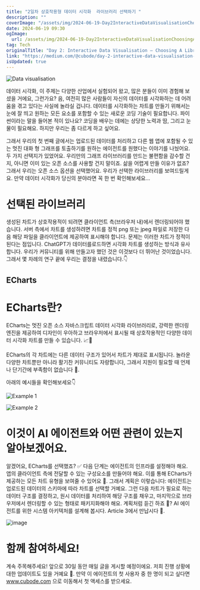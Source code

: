 ```yaml
---
title: "2일차 상호작용형 데이터 시각화  라이브러리 선택하기 "
description: ""
coverImage: "/assets/img/2024-06-19-Day2InteractiveDataVisualisationChoosingALibrary_0.png"
date: 2024-06-19 09:30
ogImage:
  url: /assets/img/2024-06-19-Day2InteractiveDataVisualisationChoosingALibrary_0.png
tag: Tech
originalTitle: "Day 2: Interactive Data Visualisation — Choosing A Library 📊"
link: "https://medium.com/@cubode/day-2-interactive-data-visualisation-choosing-a-library-a31f8df094e7"
isUpdated: true
---
```


![Data visualisation](/assets/img/2024-06-19-Day2InteractiveDataVisualisationChoosingALibrary_0.png)

데이터 시각화, 이 주제는 다양한 산업에서 실험되어 왔고, 많은 분들이 이미 경험해 보셨을 거에요, 그런가요? 음, 여전히 많은 사람들이 자신의 데이터를 시각화하는 데 어려움을 겪고 있다는 사실에 놀라실 겁니다. 데이터를 시각화하는 차트를 만들기 위해서는 눈에 잘 띄고 원하는 모든 요소를 포함할 수 있는 새로운 코딩 기술이 필요합니다. 파이썬이라는 말을 들어본 적이 있나요? 코딩을 배우는 데에는 상당한 노력과 땀, 그리고 눈물이 필요해요. 하지만 우리는 좀 다르게 하고 싶어요.

그래서 우리의 첫 번째 글에서는 업로드된 데이터를 처리하고 다른 웹 앱에 포함될 수 있는 멋진 대화 형 그래프를 토출하기를 원하는 에이전트를 원했다는 이야기를 나눴어요. 두 가지 선택지가 있었어요. 우리만의 그래프 라이브러리를 만드는 불편함을 감수할 건지, 아니면 이미 있는 오픈 소스를 사용할 건지 말이죠. 삶을 어렵게 만들 이유가 없죠? 그래서 우리는 오픈 소스 옵션을 선택했어요. 우리가 선택한 라이브러리를 보여드릴게요. 만약 데이터 시각화가 당신의 분야라면 꼭 한 번 확인해보세요...

# 선택된 라이브러리

<!-- cozy-coder - 수평 -->

<ins class="adsbygoogle"
     style="display:block"
     data-ad-client="ca-pub-4877378276818686"
     data-ad-slot="1107185301"
     data-ad-format="auto"
     data-full-width-responsive="true"></ins>

<script>
     (adsbygoogle = window.adsbygoogle || []).push({});
</script>

생성된 차트가 상호작용적이 되려면 클라이언트 측(브라우저 내)에서 렌더링되어야 했습니다. 서버 측에서 차트를 생성하려면 차트를 정적 png 또는 jpeg 파일로 저장한 다음 해당 파일을 클라이언트에 제공하여 표시해야 합니다. 문제는 이러한 차트가 정적이 된다는 점입니다. ChatGPT가 데이터를로드하면 시각화 차트를 생성하는 방식과 유사합니다. 우리가 커뮤니티를 위해 만들고자 했던 것은 이것보다 더 뛰어난 것이었습니다. 그래서 몇 차례의 연구 끝에 우리는 결정을 내렸습니다.👇

## ECharts

# ECharts란?

ECharts는 멋진 오픈 소스 자바스크립트 데이터 시각화 라이브러리로, 강력한 렌더링 엔진을 제공하여 디자인이 우아하고 브라우저에서 표시될 때 상호작용적인 다양한 데이터 시각화 차트를 만들 수 있습니다. 📈🙌

<!-- cozy-coder - 수평 -->

<ins class="adsbygoogle"
     style="display:block"
     data-ad-client="ca-pub-4877378276818686"
     data-ad-slot="1107185301"
     data-ad-format="auto"
     data-full-width-responsive="true"></ins>

<script>
     (adsbygoogle = window.adsbygoogle || []).push({});
</script>

ECharts의 각 차트에는 다른 데이터 구조가 있어서 차트가 제대로 표시됩니다. 놀라운 다양한 차트뿐만 아니라 활기찬 커뮤니티도 자랑합니다, 그래서 지원이 필요할 때 언제나 단기간에 부족함이 없습니다 💪.

아래의 예시들을 확인해보세요👇

![Example 1](/assets/img/2024-06-19-Day2InteractiveDataVisualisationChoosingALibrary_1.png)

![Example 2](/assets/img/2024-06-19-Day2InteractiveDataVisualisationChoosingALibrary_2.png)

<!-- cozy-coder - 수평 -->

<ins class="adsbygoogle"
     style="display:block"
     data-ad-client="ca-pub-4877378276818686"
     data-ad-slot="1107185301"
     data-ad-format="auto"
     data-full-width-responsive="true"></ins>

<script>
     (adsbygoogle = window.adsbygoogle || []).push({});
</script>

# 이것이 AI 에이전트와 어떤 관련이 있는지 알아보겠어요.

알겠어요, ECharts를 선택했죠? ✅ 다음 단계는 에이전트의 인프라를 설정해야 해요. 앱의 클라이언트 측에 전달할 수 있는 구성요소를 만들어야 해요. 이를 통해 ECharts가 제공하는 모든 차트 유형을 보여줄 수 있어요 🤝. 그래서 계획은 이렇습니다: 에이전트는 업로드된 데이터의 스키마에 따라 차트를 선택할 거예요. 그런 다음 차트가 필요로 하는 데이터 구조를 결정하고, 원시 데이터를 처리하여 해당 구조를 채우고, 마지막으로 브라우저에서 렌더링할 수 있는 형태로 패키지화해야 해요. 계획처럼 듣긴 하죠 🎯? AI 에이전트를 위한 시스템 아키텍처를 설계해 봅시다. Article 3에서 만납시다 🤝.

![image](/assets/img/2024-06-19-Day2InteractiveDataVisualisationChoosingALibrary_3.png)

# 함께 참여하세요!

<!-- cozy-coder - 수평 -->

<ins class="adsbygoogle"
     style="display:block"
     data-ad-client="ca-pub-4877378276818686"
     data-ad-slot="1107185301"
     data-ad-format="auto"
     data-full-width-responsive="true"></ins>

<script>
     (adsbygoogle = window.adsbygoogle || []).push({});
</script>

계속 주목해주세요! 앞으로 30일 동안 매일 글을 게시할 예정이에요. 저희 진행 상황에 대한 업데이트도 있을 거예요 🚀. 만약 이 에이전트의 첫 사용자 중 한 명이 되고 싶다면 www.cubode.com 으로 이동해서 첫 액세스를 받으세요.
